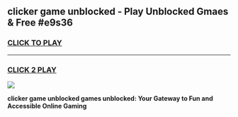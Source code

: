 
## clicker game unblocked - Play Unblocked Gmaes & Free #e9s36
<h3>
<a href="https://news.freeplayer.one?title=clicker_game_unblocked&ref=26F">CLICK TO PLAY</a></h3>
<hr>

<h3>
<a href="https://news.freeplayer.one?title=clicker_game_unblocked&ref=26F">CLICK 2 PLAY</a>
  
</h3>

<a href="https://news.freeplayer.one?title=clicker_game_unblocked&ref=26F/"><img src="https://clearcache.store/games.png"></a>


**clicker game unblocked games unblocked: Your Gateway to Fun and Accessible Online Gaming**
